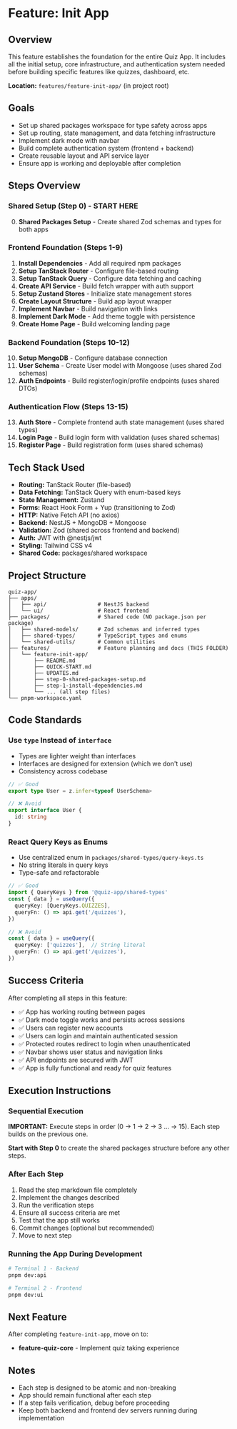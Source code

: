 # Feature: Init App

## Overview
This feature establishes the foundation for the entire Quiz App. It includes all the initial setup, core infrastructure, and authentication system needed before building specific features like quizzes, dashboard, etc.

**Location:** `features/feature-init-app/` (in project root)

## Goals
- Set up shared packages workspace for type safety across apps
- Set up routing, state management, and data fetching infrastructure
- Implement dark mode with navbar
- Build complete authentication system (frontend + backend)
- Create reusable layout and API service layer
- Ensure app is working and deployable after completion

## Steps Overview

### Shared Setup (Step 0) - **START HERE**
0. **Shared Packages Setup** - Create shared Zod schemas and types for both apps

### Frontend Foundation (Steps 1-9)
1. **Install Dependencies** - Add all required npm packages
2. **Setup TanStack Router** - Configure file-based routing
3. **Setup TanStack Query** - Configure data fetching and caching
4. **Create API Service** - Build fetch wrapper with auth support
5. **Setup Zustand Stores** - Initialize state management stores
6. **Create Layout Structure** - Build app layout wrapper
7. **Implement Navbar** - Build navigation with links
8. **Implement Dark Mode** - Add theme toggle with persistence
9. **Create Home Page** - Build welcoming landing page

### Backend Foundation (Steps 10-12)
10. **Setup MongoDB** - Configure database connection
11. **User Schema** - Create User model with Mongoose (uses shared Zod schemas)
12. **Auth Endpoints** - Build register/login/profile endpoints (uses shared DTOs)

### Authentication Flow (Steps 13-15)
13. **Auth Store** - Complete frontend auth state management (uses shared types)
14. **Login Page** - Build login form with validation (uses shared schemas)
15. **Register Page** - Build registration form (uses shared schemas)

## Tech Stack Used
- **Routing:** TanStack Router (file-based)
- **Data Fetching:** TanStack Query with enum-based keys
- **State Management:** Zustand
- **Forms:** React Hook Form + Yup (transitioning to Zod)
- **HTTP:** Native Fetch API (no axios)
- **Backend:** NestJS + MongoDB + Mongoose
- **Validation:** Zod (shared across frontend and backend)
- **Auth:** JWT with @nestjs/jwt
- **Styling:** Tailwind CSS v4
- **Shared Code:** packages/shared workspace

## Project Structure
```
quiz-app/
├── apps/
│   ├── api/                # NestJS backend
│   └── ui/                 # React frontend
├── packages/               # Shared code (NO package.json per package)
│   ├── shared-models/      # Zod schemas and inferred types
│   ├── shared-types/       # TypeScript types and enums
│   └── shared-utils/       # Common utilities
├── features/               # Feature planning and docs (THIS FOLDER)
│   └── feature-init-app/
│       ├── README.md
│       ├── QUICK-START.md
│       ├── UPDATES.md
│       ├── step-0-shared-packages-setup.md
│       ├── step-1-install-dependencies.md
│       └── ... (all step files)
└── pnpm-workspace.yaml
```

## Code Standards

### Use `type` Instead of `interface`
- Types are lighter weight than interfaces
- Interfaces are designed for extension (which we don't use)
- Consistency across codebase

```typescript
// ✅ Good
export type User = z.infer<typeof UserSchema>

// ❌ Avoid
export interface User {
  id: string
}
```

### React Query Keys as Enums
- Use centralized enum in `packages/shared-types/query-keys.ts`
- No string literals in query keys
- Type-safe and refactorable

```typescript
// ✅ Good
import { QueryKeys } from '@quiz-app/shared-types'
const { data } = useQuery({
  queryKey: [QueryKeys.QUIZZES],
  queryFn: () => api.get('/quizzes'),
})

// ❌ Avoid
const { data } = useQuery({
  queryKey: ['quizzes'],  // String literal
  queryFn: () => api.get('/quizzes'),
})
```

## Success Criteria
After completing all steps in this feature:
- ✅ App has working routing between pages
- ✅ Dark mode toggle works and persists across sessions
- ✅ Users can register new accounts
- ✅ Users can login and maintain authenticated session
- ✅ Protected routes redirect to login when unauthenticated
- ✅ Navbar shows user status and navigation links
- ✅ API endpoints are secured with JWT
- ✅ App is fully functional and ready for quiz features

## Execution Instructions

### Sequential Execution
**IMPORTANT:** Execute steps in order (0 → 1 → 2 → 3 ... → 15). Each step builds on the previous one.

**Start with Step 0** to create the shared packages structure before any other steps.

### After Each Step
1. Read the step markdown file completely
2. Implement the changes described
3. Run the verification steps
4. Ensure all success criteria are met
5. Test that the app still works
6. Commit changes (optional but recommended)
7. Move to next step

### Running the App During Development
```bash
# Terminal 1 - Backend
pnpm dev:api

# Terminal 2 - Frontend
pnpm dev:ui
```

## Next Feature
After completing `feature-init-app`, move on to:
- **feature-quiz-core** - Implement quiz taking experience

## Notes
- Each step is designed to be atomic and non-breaking
- App should remain functional after each step
- If a step fails verification, debug before proceeding
- Keep both backend and frontend dev servers running during implementation
